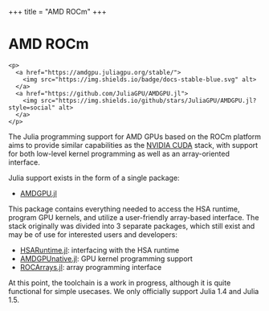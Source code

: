 +++
title = "AMD ROCm"
+++

# AMD ROCm

~~~
<p>
  <a href="https://amdgpu.juliagpu.org/stable/">
    <img src="https://img.shields.io/badge/docs-stable-blue.svg" alt>
  </a>
  <a href="https://github.com/JuliaGPU/AMDGPU.jl">
    <img src="https://img.shields.io/github/stars/JuliaGPU/AMDGPU.jl?style=social" alt>
  </a>
</p>
~~~

The Julia programming support for AMD GPUs based on the ROCm platform aims to
provide similar capabilities as the [NVIDIA CUDA](/cuda/) stack, with support
for both low-level kernel programming as well as an array-oriented interface.

Julia support exists in the form of a single package:

- [AMDGPU.jl](https://github.com/JuliaGPU/AMDGPU.jl)

This package contains everything needed to access the HSA runtime, program GPU
kernels, and utilize a user-friendly array-based interface.
The stack originally was divided into 3 separate packages, which still exist and may be of use for interested users and developers:

- [HSARuntime.jl](https://github.com/JuliaGPU/HSARuntime.jl): interfacing with the HSA runtime
- [AMDGPUnative.jl](https://github.com/JuliaGPU/AMDGPUnative.jl): GPU kernel programming support
- [ROCArrays.jl](https://github.com/JuliaGPU/ROCArrays.jl): array programming interface

At this point, the toolchain is a work in progress, although it is quite
functional for simple usecases. We only officially support Julia 1.4 and Julia
1.5.
